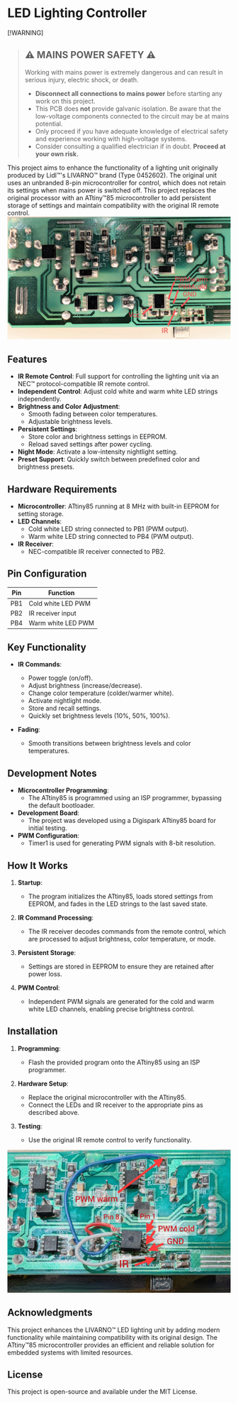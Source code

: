 # LED Lighting Controller

[!WARNING]
> ⚠️ **MAINS POWER SAFETY** ⚠️
> ---------------------------------------
> Working with mains power is extremely dangerous and can result in serious injury, electric shock, or death.
> - **Disconnect all connections to mains power** before starting any work on this project.
> - This PCB does **not** provide galvanic isolation. Be aware that the low-voltage components connected to the circuit may be at mains potential.
> - Only proceed if you have adequate knowledge of electrical safety and experience working with high-voltage systems.
> - Consider consulting a qualified electrician if in doubt.
> **Proceed at your own risk.**

This project aims to enhance the functionality of a lighting unit originally produced by Lidl™'s LIVARNO™ brand (Type 0452602). The original unit uses an unbranded 8-pin microcontroller for control, which does not retain its settings when mains power is switched off. This project replaces the original processor with an ATtiny™85 microcontroller to add persistent storage of settings and maintain compatibility with the original IR remote control.
![unmodified controller on pcb](doc/original.jpg)

## Features

- **IR Remote Control**: Full support for controlling the lighting unit via an NEC™ protocol-compatible IR remote control.
- **Independent Control**: Adjust cold white and warm white LED strings independently.
- **Brightness and Color Adjustment**:
  - Smooth fading between color temperatures.
  - Adjustable brightness levels.
- **Persistent Settings**:
  - Store color and brightness settings in EEPROM.
  - Reload saved settings after power cycling.
- **Night Mode**: Activate a low-intensity nightlight setting.
- **Preset Support**: Quickly switch between predefined color and brightness presets.

## Hardware Requirements

- **Microcontroller**: ATtiny85 running at 8 MHz with built-in EEPROM for setting storage.
- **LED Channels**:
  - Cold white LED string connected to PB1 (PWM output).
  - Warm white LED string connected to PB4 (PWM output).
- **IR Receiver**:
  - NEC-compatible IR receiver connected to PB2.

## Pin Configuration

| Pin   | Function                 |
|-------|--------------------------|
| PB1   | Cold white LED PWM       |
| PB2   | IR receiver input        |
| PB4   | Warm white LED PWM       |

## Key Functionality

- **IR Commands**:
  - Power toggle (on/off).
  - Adjust brightness (increase/decrease).
  - Change color temperature (colder/warmer white).
  - Activate nightlight mode.
  - Store and recall settings.
  - Quickly set brightness levels (10%, 50%, 100%).

- **Fading**:
  - Smooth transitions between brightness levels and color temperatures.

## Development Notes

- **Microcontroller Programming**:
  - The ATtiny85 is programmed using an ISP programmer, bypassing the default bootloader.
- **Development Board**:
  - The project was developed using a Digispark ATtiny85 board for initial testing.
- **PWM Configuration**:
  - Timer1 is used for generating PWM signals with 8-bit resolution.

## How It Works

1. **Startup**:
   - The program initializes the ATtiny85, loads stored settings from EEPROM, and fades in the LED strings to the last saved state.

2. **IR Command Processing**:
   - The IR receiver decodes commands from the remote control, which are processed to adjust brightness, color temperature, or mode.

3. **Persistent Storage**:
   - Settings are stored in EEPROM to ensure they are retained after power loss.

4. **PWM Control**:
   - Independent PWM signals are generated for the cold and warm white LED channels, enabling precise brightness control.

## Installation


1. **Programming**:
   - Flash the provided program onto the ATtiny85 using an ISP programmer.

2. **Hardware Setup**:
   - Replace the original microcontroller with the ATtiny85.
   - Connect the LEDs and IR receiver to the appropriate pins as described above.

3. **Testing**:
   - Use the original IR remote control to verify functionality.

![modified controller on pcb](doc/modified.jpg)

## Acknowledgments

This project enhances the LIVARNO™ LED lighting unit by adding modern functionality while maintaining compatibility with its original design. The ATtiny™85 microcontroller provides an efficient and reliable solution for embedded systems with limited resources.

## License

This project is open-source and available under the MIT License.
